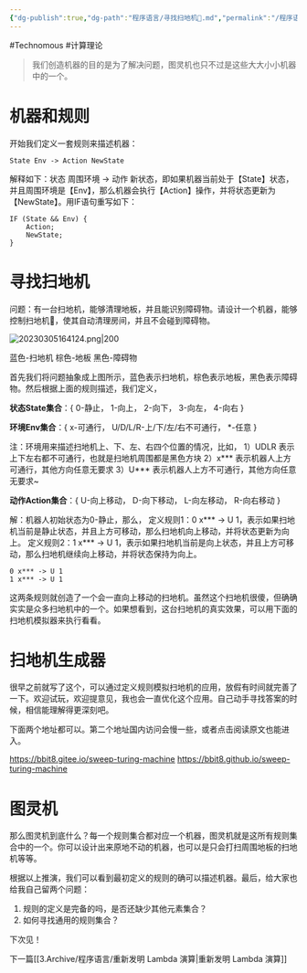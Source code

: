 ```yaml
---
{"dg-publish":true,"dg-path":"程序语言/寻找扫地机🧹.md","permalink":"/程序语言/寻找扫地机🧹/","created":"2023-03-05T16:39:15.000+08:00","updated":"2023-12-21T12:11:43.932+08:00"}
---
```


#Technomous #计算理论

> 我们创造机器的目的是为了解决问题，图灵机也只不过是这些大大小小机器中的一个。

# 机器和规则

开始我们定义一套规则来描述机器：

	State Env -> Action NewState

解释如下：状态 周围环境 -> 动作 新状态，即如果机器当前处于【State】状态，并且周围环境是【Env】，那么机器会执行【Action】操作，并将状态更新为【NewState】。用IF语句重写如下：
```
IF (State && Env) {
	Action;
	NewState;
}
```

# 寻找扫地机

问题：有一台扫地机，能够清理地板，并且能识别障碍物。请设计一个机器，能够控制扫地机🧹，使其自动清理房间，并且不会碰到障碍物。

![20230305164124.png|200](/img/user/0.Asset/resource/20230305164124.png)

蓝色-扫地机 棕色-地板 黑色-障碍物

首先我们将问题抽象成上图所示，蓝色表示扫地机，棕色表示地板，黑色表示障碍物。然后根据上面的规则描述，我们定义，

**状态State集合**：{ 0-静止， 1-向上， 2-向下， 3-向左， 4-向右 }

**环境Env集合**：{ x-可通行， U/D/L/R-上/下/左/右不可通行， *-任意 }

注：环境用来描述扫地机上、下、左、右四个位置的情况，比如，
1）UDLR 表示上下左右都不可通行，也就是扫地机周围都是黑色方块
2）x\*\*\* 表示机器人上方可通行，其他方向任意无要求
3）U\*\*\* 表示机器人上方不可通行，其他方向任意无要求~

**动作Action集合**：{ U-向上移动， D-向下移动， L-向左移动， R-向右移动 }

解：机器人初始状态为0-静止，那么，
	定义规则1：0 x\*\*\* -> U 1，表示如果扫地机当前是静止状态，并且上方可移动，那么扫地机向上移动，并将状态更新为向上。
	定义规则2：1 x\*\*\* -> U 1，表示如果扫地机当前是向上状态，并且上方可移动，那么扫地机继续向上移动，并将状态保持为向上。
	
```
0 x*** -> U 1
1 x*** -> U 1
```

这两条规则就创造了一个会一直向上移动的扫地机。虽然这个扫地机很傻，但确确实实是众多扫地机中的一个。如果想看到，这台扫地机的真实效果，可以用下面的扫地机模拟器来执行看看。

# 扫地机生成器

很早之前就写了这个，可以通过定义规则模拟扫地机的应用，放假有时间就完善了一下。欢迎试玩，欢迎提意见，我也会一直优化这个应用。自己动手寻找答案的时候，相信能理解得更深刻吧。

下面两个地址都可以。第二个地址国内访问会慢一些，或者点击阅读原文也能进入。

https://bbit8.gitee.io/sweep-turing-machine
https://bbit8.github.io/sweep-turing-machine

# 图灵机

那么图灵机到底什么？每一个规则集合都对应一个机器，图灵机就是这所有规则集合中的一个。你可以设计出来原地不动的机器，也可以是只会打扫周围地板的扫地机等等。

根据以上推演，我们可以看到最初定义的规则的确可以描述机器。最后，给大家也给我自己留两个问题：
1.  规则的定义是完备的吗，是否还缺少其他元素集合？
2.  如何寻找通用的规则集合？

下次见！

下一篇[[3.Archive/程序语言/重新发明 Lambda 演算\|重新发明 Lambda 演算]]